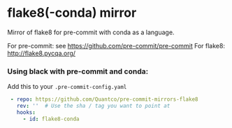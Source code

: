 flake8(-conda) mirror
====================

Mirror of flake8 for pre-commit with conda as a language.

For pre-commit: see https://github.com/pre-commit/pre-commit
For flake8: http://flake8.pycqa.org/

### Using black with pre-commit and conda:

Add this to your `.pre-commit-config.yaml`

```yaml
 - repo: https://github.com/Quantco/pre-commit-mirrors-flake8
   rev: ''  # Use the sha / tag you want to point at
   hooks:
     - id: flake8-conda
```

